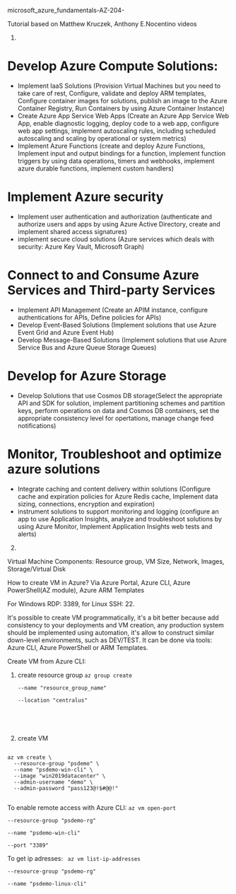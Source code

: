 microsoft_azure_fundamentals-AZ-204-

Tutorial based on Matthew Kruczek, Anthony E.Nocentino videos

1. 
# Develop Azure Compute Solutions:
* Implement IaaS Solutions (Provision Virtual Machines but you need to take care of rest, Configure, validate and deploy ARM templates, Configure container images for solutions, publish an image to the Azure Container Registry, Run Containers by using Azure Container Instance)
* Create Azure App Service Web Apps (Create an Azure App Service Web App, enable diagnostic logging, deploy code to a web app, configure web app settings, implement autoscaling rules, including scheduled autoscaling and scaling by operational or system metrics)
* Implement Azure Functions (create and deploy Azure Functions, Implement input and output bindings for a function, implement function triggers by using data operations, timers and webhooks, implement azure durable functions, implement custom handlers)

# Implement Azure security
* Implement user authentication and authorization (authenticate and authorize users and apps by using Azure Active Directory, create and implement shared access signatures)
* implement secure cloud solutions (Azure services which deals with security: Azure Key Vault, Microsoft Graph)

# Connect to and Consume Azure Services and Third-party Services
* Implement API Management (Create an APIM instance, configure authentications for APIs, Define policies for APIs)
* Develop Event-Based Solutions (Implement solutions that use Azure Event Grid and Azure Event Hub)
* Develop Message-Based Solutions (Implement solutions that use Azure Service Bus and Azure Queue Storage Queues)

# Develop for Azure Storage
* Develop Solutions that use Cosmos DB storage(Select the appropriate API and SDK for solution, implement partitioning schemes and partition keys, perform operations on data and Cosmos DB containers, set the appropriate consistency level for opertations, manage change feed notifications)

# Monitor, Troubleshoot and optimize azure solutions
* Integrate caching and content delivery within solutions (Configure cache and expiration policies for Azure Redis cache, Implement data sizing, connections, encryption and expiration)
* instrument solutions to support monitoring and logging (configure an app to use Application Insights, analyze and troubleshoot solutions by using Azure Monitor, Implement Application Insights web tests and alerts)

2. 
Virtual Machine Components: Resource group, VM Size, Network, Images, Storage/Virtual Disk

How to create VM in Azure? Via Azure Portal, Azure CLI, Azure PowerShell(AZ module), Azure ARM Templates

For Windows RDP: 3389, for Linux SSH: 22.

It's possible to create VM programmatically, it's a bit better because add consistency to your deployments and VM creation, any production system should be implemented using automation, it's allow to construct similar down-level environments, such as DEV/TEST. It can be done via tools: Azure CLI, Azure PowerShell or ARM Templates.

Create VM from Azure CLI:
1. create resource group
<code>az group create \
  --name "resource_group_name" \
  --location "centralus"
  </code>
  
2. create VM
<code>
az vm create \
  --resource-group "psdemo" \
  --name "psdemo-win-cli" \
  --image "win2019datacenter" \
  --admin-username "demo" \ 
  --admin-password "pass123@!$#@@!"
  </code>
  
To enable remote access with Azure CLI:
<code>az vm open-port \
  --resource-group "psdemo-rg" \
  --name "psdemo-win-cli" \
  --port "3389"
  </code>
  
To get ip adresses:
<code>
az vm list-ip-addresses \
  --resource-group "psdemo-rg" \
  --name "psdemo-linux-cli"
</code>

